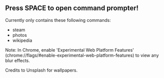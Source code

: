 ## Press SPACE to open command prompter!
Currently only contains these following commands:
* steam
* photos
* wikipedia

Note: In Chrome, enable 'Experimental Web Platform Features' (chrome://flags/#enable-experimental-web-platform-features) to view any blur effects.

Credits to Unsplash for wallpapers.
